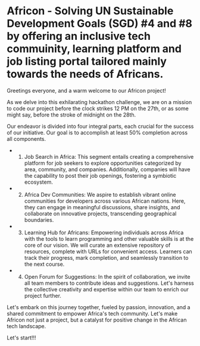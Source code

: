 # Africon - Solving UN Sustainable Development Goals (SGD) #4 and #8 by offering an inclusive tech commuinity, learning platform and job listing portal tailored mainly towards the needs of Africans.

Greetings everyone, and a warm welcome to our Africon project!

As we delve into this exhilarating hackathon challenge, we are on a mission to code our project before the clock strikes 12 PM on the 27th, or as some might say, before the stroke of midnight on the 28th.

Our endeavor is divided into four integral parts, each crucial for the success of our initiative. Our goal is to accomplish at least 50% completion across all components.

-   1. Job Search in Africa: This segment entails creating a comprehensive platform for job seekers to explore opportunities categorized by area, community, and companies. Additionally, companies will have the capability to post their job openings, fostering a symbiotic ecosystem.

-   2. Africa Dev Communities: We aspire to establish vibrant online communities for developers across various African nations. Here, they can engage in meaningful discussions, share insights, and collaborate on innovative projects, transcending geographical boundaries.

-   3. Learning Hub for Africans: Empowering individuals across Africa with the tools to learn programming and other valuable skills is at the core of our vision. We will curate an extensive repository of resources, complete with URLs for convenient access. Learners can track their progress, mark completion, and seamlessly transition to the next course.

-   4. Open Forum for Suggestions: In the spirit of collaboration, we invite all team members to contribute ideas and suggestions. Let's harness the collective creativity and expertise within our team to enrich our project further.

Let's embark on this journey together, fueled by passion, innovation, and a shared commitment to empower Africa's tech community. Let's make Africon not just a project, but a catalyst for positive change in the African tech landscape.

Let's start!!!
